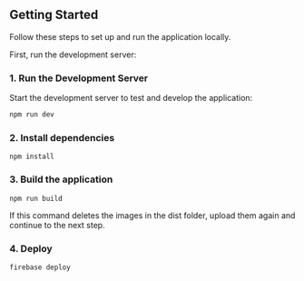 
## Getting Started

Follow these steps to set up and run the application locally.

First, run the development server:

### 1. Run the Development Server

Start the development server to test and develop the application:

```bash
npm run dev
```


### 2. Install dependencies
```
npm install
```

### 3. Build the application
```
npm run build 
```
If this command deletes the images in the dist folder, upload them again and continue to the next step.

### 4. Deploy
```
firebase deploy
```

<!-- Ctrl + Shift + V -->